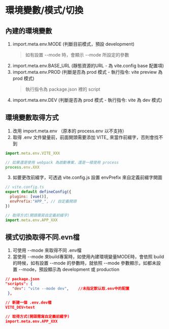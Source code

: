 # 環境變數/模式/切換


## 內建的環境變數
1. import.meta.env.MODE (判斷目前模式，預設 development)
   > 如有設置 --mode 時，會顯示 --mode 所設定的參數
2. import.meta.env.BASE_URL (靜態資源的URL - 為 vite.config base 配置項)
3. import.meta.env.PROD (判斷是否為 prod 模式 - 執行指令: vite preview 為 prod 模式)
   > 執行指令為 package.json 裡的 script
4. import.meta.env.DEV  (判斷是否為 prod 模式 - 執行指令: vite 為 dev 模式)

## 環境變數取得方式
1. 改用 import.meta.env （原本的 process.env 以不支持）
2. 取得 .env 文件變量前，前面開頭需要添加 VITE_ 來當作前綴字，否則會找不到

<!--sec data-title="取得方式" data-id="section1" data-show=true ces-->
```js
import.meta.env.VITE_XXX

// 如果還是使用 webpack 為啟動專案，還是一樣使用 process
process.env.XXX
```
<!--endsec-->

3. 如要更改前綴字，可透過 vite.config.js 設置 envPrefix 來自定義前綴字開圖

<!--sec data-title="更改環境變數(前綴字)" data-id="section2" data-show=true ces-->
```js
// vite.config.ts
export default defineConfig({
  plugins: [vue()],
  envPrefix:"APP_", // 自定義開頭
})

// 取得方式(開頭需寫自定義前綴字)
import.meta.env.APP_XXX
```
<!--endsec-->


## 模式切換取得不同.evn檔
1. 可使用 --mode 來取得不同 .env檔
2. 當使用 --mode 來build專案時，如使用內建環境變量MODE時，會依照 build 的時候，如有設置 --mode 的參數時，就依照 --mode 參數顯示，如都未設置 --mode，預設顯示為 development 或  production

<!--sec data-title="使用 --mode 來取得不同 .env檔" data-id="section3" data-show=true ces-->
```json
// package.json 
"scripts": {
   "dev": "vite --mode dev",    //未指定默认取.env中的配置
 },

// 新建一個 .env.dev檔
VITE_DEV=test

// 取得方式(開頭需寫自定義前綴字)
import.meta.env.APP_XXX
```
<!--endsec-->